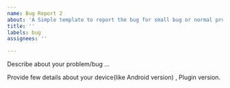 ```yaml
---
name: Bug Report 2
about: 'A Simple template to report the bug for small bug or normal problem '
title: ''
labels: bug
assignees: ''

---
```


Describe about your problem/bug ...


Provide few details about your device(like Android version) , Plugin version.

